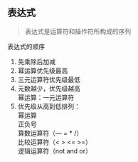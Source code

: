 ## 表达式

> 表达式是运算符和操作符所构成的序列

表达式的顺序

1.  先乘除后加减
2.  幂运算优先级最高
3.  三元运算符优先级最低
4.  元数越少，优先级越高  
    幂运算：一元运算符
5.  优先级从高到低排列：  
    幂运算  
    正负号  
    算数运算符（— = * /）  
    比较运算符（< > <= >=）  
    逻辑运算符（not and or）